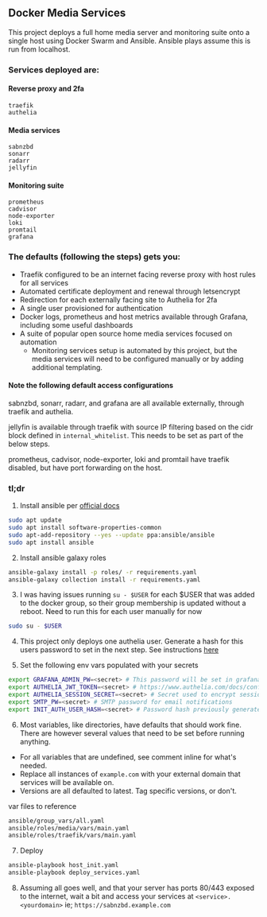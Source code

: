 ## Docker Media Services

This project deploys a full home media server and monitoring suite onto a single host using Docker Swarm and Ansible. Ansible plays assume this is run from localhost.

### Services deployed are:

#### Reverse proxy and 2fa
    traefik
    authelia

#### Media services
    sabnzbd
    sonarr
    radarr
    jellyfin

#### Monitoring suite
    prometheus
    cadvisor
    node-exporter
    loki
    promtail
    grafana

### The defaults (following the steps) gets you:

* Traefik configured to be an internet facing reverse proxy with host rules for all services
* Automated certificate deployment and renewal through letsencrypt
* Redirection for each externally facing site to Authelia for 2fa
* A single user provisioned for authentication
* Docker logs, prometheus and host metrics available through Grafana, including some useful dashboards
* A suite of popular open source home media services focused on automation
    * Monitoring services setup is automated by this project, but the media services will need to be configured manually or by adding additional templating.

#### Note the following default access configurations

sabnzbd, sonarr, radarr, and grafana are all available externally, through traefik and authelia.

jellyfin is available through traefik with source IP filtering based on the cidr block defined in `internal_whitelist`.  This needs to be set as part of the below steps.

prometheus, cadvisor, node-exporter, loki and promtail have traefik disabled, but have port forwarding on the host.

### tl;dr

1. Install ansible per [official docs](https://docs.ansible.com/ansible/latest/installation_guide/intro_installation.html#installing-ansible-on-ubuntu)

```bash
sudo apt update
sudo apt install software-properties-common
sudo apt-add-repository --yes --update ppa:ansible/ansible
sudo apt install ansible
```

2. Install ansible galaxy roles

```bash
ansible-galaxy install -p roles/ -r requirements.yaml 
ansible-galaxy collection install -r requirements.yaml 
```

3. I was having issues running `su - $USER` for each $USER that was added to the docker group, so their group membership is updated without a reboot.  Need to run this for each user manually for now

```bash
sudo su - $USER
```

4. This project only deploys one authelia user. Generate a hash for this users password to set in the next step.  See instructions [here](https://www.authelia.com/docs/configuration/authentication/file.html#passwords)

5. Set the following env vars populated with your secrets

```bash
export GRAFANA_ADMIN_PW=<secret> # This password will be set in grafana for the default user "admin"
export AUTHELIA_JWT_TOKEN=<secret> # https://www.authelia.com/docs/configuration/miscellaneous.html#jwt-secret
export AUTHELIA_SESSION_SECRET=<secret> # Secret used to encrypt session data
export SMTP_PW=<secret> # SMTP password for email notifications
export INIT_AUTH_USER_HASH=<secret> # Password hash previously generated
```

6. Most variables, like directories, have defaults that should work fine. There are however several values that need to be set before running anything.

* For all variables that are undefined, see comment inline for what's needed.
* Replace all instances of `example.com` with your external domain that services will be available on.
* Versions are all defaulted to latest. Tag specific versions, or don't.

var files to reference
```bash
ansible/group_vars/all.yaml
ansible/roles/media/vars/main.yaml
ansible/roles/traefik/vars/main.yaml
```

7. Deploy

```bash
ansible-playbook host_init.yaml
ansible-playbook deploy_services.yaml
```

8. Assuming all goes well, and that your server has ports 80/443 exposed to the internet, wait a bit and access your services at `<service>.<yourdomain>` ie; `https://sabnzbd.example.com`